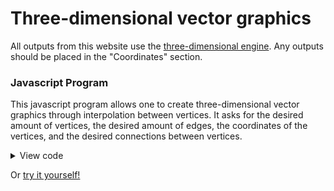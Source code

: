 # Three-dimensional vector graphics

All outputs from this website use the [three-dimensional engine](3dengine.md). Any outputs should be placed in the "Coordinates" section.

### Javascript Program

This javascript program allows one to create three-dimensional vector graphics through interpolation between vertices. It asks for the desired amount of vertices, the desired amount of edges, the coordinates of the vertices, and the desired connections between vertices.
<details>
  <summary>View code</summary>

```
let vcnt = prompt("Amount of vertices?");
let ecnt = prompt("Amount of edges?");
let eden = Math.floor((400-vcnt)/ecnt);
let output = "";

let x = []; //Array of x coordinates
let y = []; //Array of y coordinates
let z = []; //Array of z coordinates
let e1 = []; //Array of connection starts
let e2 = []; //Array of connection ends

for(i = 1; i <= vcnt; i++)
	{
  	x[i] = prompt("X-coordinate for vertex #"+i).toString();
    y[i] = prompt("Y-coordinate for vertex #"+i).toString();
    z[i] = prompt("Z-coordinate for vertex #"+i).toString();
  } //Gets coordinates
  
for(i = 1; i <= ecnt; i++)
	{
  	e1[i] = prompt("Connect which vertex to another? (Connection number "+i+")");
    e2[i] = prompt("Connect it to which vertex? (Connection number "+i+")")
  } //Gets connections
  
let xi = "xi = ";
let yi = "yi = ";
let zi = "zi = "; //Sets up xi, yi, zi
  
for(i = 1; i <= vcnt; i++)
	{
  	xi = xi+"if(index == "+(400-i)+","+x[i]+",";
    yi = yi+"if(index == "+(400-i)+","+y[i]+",";
    zi = zi+"if(index == "+(400-i)+","+z[i]+",";
  } //Sets coordinates of vertices

for(i = 1; i <= ecnt; i++)
	{
  	xi = xi+"if(index < "+i*eden+",lerp(index/"+eden+" - "+(i-1)+","+x[e1[i]]+","+x[e2[i]]+"),";
    yi = yi+"if(index < "+i*eden+",lerp(index/"+eden+" - "+(i-1)+","+y[e1[i]]+","+y[e2[i]]+"),";
    zi = zi+"if(index < "+i*eden+",lerp(index/"+eden+" - "+(i-1)+","+z[e1[i]]+","+z[e2[i]]+"),";
  } //Inputs connections
  
xi = xi+"0";
yi = yi+"0";
zi = zi+"0"; //Vertices not included put at origin
  
for(i = 1; i <= parseInt(vcnt) + parseInt(ecnt); i++)
	{
  	xi = xi+")";
    yi = yi+")";
    zi = zi+")";
  } //Close if statements
  
xi = xi+";";
yi = yi+";";
zi = zi+";";

console.log(output+xi+"\n\n"+yi+"\n\n"+zi);
```

</details>

Or [try it yourself!](vectorgraphicsjs.html)
